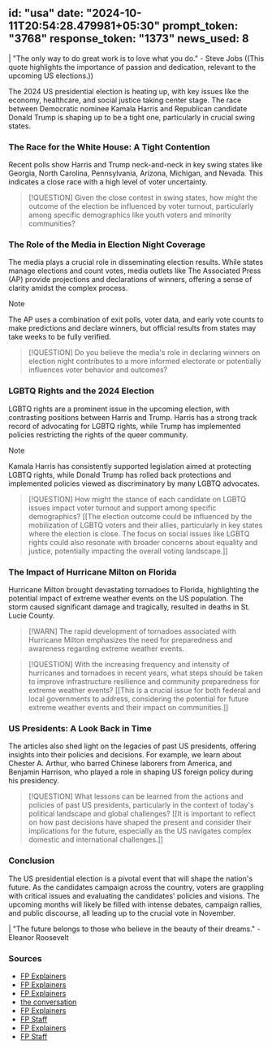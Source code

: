 
id: "usa"
date: "2024-10-11T20:54:28.479981+05:30"
prompt_token: "3768"
response_token: "1373"
news_used: 8
------
| "The only way to do great work is to love what you do." - Steve Jobs ((This quote highlights the importance of passion and dedication, relevant to the upcoming US elections.)) 

The 2024 US presidential election is heating up, with key issues like the economy, healthcare, and social justice taking center stage. The race between Democratic nominee Kamala Harris and Republican candidate Donald Trump is shaping up to be a tight one, particularly in crucial swing states.

### The Race for the White House: A Tight Contention

Recent polls show Harris and Trump neck-and-neck in key swing states like Georgia, North Carolina, Pennsylvania, Arizona, Michigan, and Nevada. This indicates a close race with a high level of voter uncertainty.

> [!QUESTION]
> Given the close contest in swing states, how might the outcome of the election be influenced by voter turnout, particularly among specific demographics like youth voters and minority communities? 

###  The Role of the Media in Election Night Coverage

The media plays a crucial role in disseminating election results. While states manage elections and count votes, media outlets like The Associated Press (AP) provide projections and declarations of winners, offering a sense of clarity amidst the complex process.

> [!NOTE]
> The AP uses a combination of exit polls, voter data, and early vote counts to make predictions and declare winners, but official results from states may take weeks to be fully verified.

> [!QUESTION]
> Do you believe the media's role in declaring winners on election night contributes to a more informed electorate or potentially influences voter behavior and outcomes?

###  LGBTQ Rights and the 2024 Election 

LGBTQ rights are a prominent issue in the upcoming election, with contrasting positions between Harris and Trump. Harris has a strong track record of advocating for LGBTQ rights, while Trump has implemented policies restricting the rights of the queer community.

> [!NOTE]
> Kamala Harris has consistently supported legislation aimed at protecting LGBTQ rights, while Donald Trump has rolled back protections and implemented policies viewed as discriminatory by many LGBTQ advocates.

> [!QUESTION] 
> How might the stance of each candidate on LGBTQ issues impact voter turnout and support among specific demographics? [[The election outcome could be influenced by the mobilization of LGBTQ voters and their allies, particularly in key states where the election is close. The focus on social issues like LGBTQ rights could also resonate with broader concerns about equality and justice, potentially impacting the overall voting landscape.]]

###  The Impact of Hurricane Milton on Florida

Hurricane Milton brought devastating tornadoes to Florida, highlighting the potential impact of extreme weather events on the US population. The storm caused significant damage and tragically, resulted in deaths in St. Lucie County.

> [!WARN]
> The rapid development of tornadoes associated with Hurricane Milton emphasizes the need for preparedness and awareness regarding extreme weather events. 

> [!QUESTION]
>  With the increasing frequency and intensity of hurricanes and tornadoes in recent years, what steps should be taken to improve infrastructure resilience and community preparedness for extreme weather events? [[This is a crucial issue for both federal and local governments to address, considering the potential for future extreme weather events and their impact on communities.]]

###  US Presidents: A Look Back in Time

The articles also shed light on the legacies of past US presidents, offering insights into their policies and decisions. For example, we learn about Chester A. Arthur, who barred Chinese laborers from America, and Benjamin Harrison, who played a role in shaping US foreign policy during his presidency.

> [!QUESTION] 
> What lessons can be learned from the actions and policies of past US presidents, particularly in the context of today's political landscape and global challenges? [[It is important to reflect on how past decisions have shaped the present and consider their implications for the future, especially as the US navigates complex domestic and international challenges.]]

###  Conclusion 

The US presidential election is a pivotal event that will shape the nation's future. As the candidates campaign across the country, voters are grappling with critical issues and evaluating the candidates' policies and visions.  The upcoming months will likely be filled with intense debates, campaign rallies, and public discourse, all leading up to the crucial vote in November.

| "The future belongs to those who believe in the beauty of their dreams." - Eleanor Roosevelt

### Sources

- [FP Explainers](https://www.firstpost.com/world/united-states/us-presidential-election-why-does-the-media-declare-the-winner-on-election-night-13824236.html)
- [FP Explainers](https://www.firstpost.com/world/united-states/presidents-of-the-united-states-chester-a-arthur-the-president-who-barred-chinese-labourers-from-america-13824080.html)
- [FP Explainers](https://www.firstpost.com/world/united-states/presidents-of-the-united-states-benjamin-harrison-the-president-who-helped-shape-americas-foreign-policy-13824254.html)
- [the conversation](https://www.firstpost.com/world/united-states/us-presidential-election-kamala-harris-vs-donald-trump-lgbtq-rights-13824244.html)
- [FP Explainers](https://www.firstpost.com/explainers/kamala-harris-husband-doug-emhoff-accusations-13824065.html)
- [FP Staff](https://www.firstpost.com/world/united-states/harris-and-trump-neck-and-neck-in-key-swing-states-shows-new-poll-13824117.html)
- [FP Explainers](https://www.firstpost.com/explainers/hurricane-milton-tornadoes-florida-13824030.html)
- [FP Staff](https://www.firstpost.com/world/united-states/2024-us-presidential-election-donald-trump-says-no-rematch-with-kamala-harris-rejects-fox-news-invite-for-late-october-debate-13824046.html)

